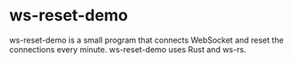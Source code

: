# ws-reset-demo
ws-reset-demo is a small program that connects WebSocket and reset the connections every minute. ws-reset-demo uses Rust and ws-rs.
